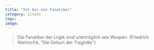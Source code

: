 ```yaml
---
title: "Ich bin ein Fanatiker"
category: Zitate
tags: 
image: 
---
```



> Die Fanatiker der Logik sind unerträglich wie Wespen. (Friedrich Nietzsche, "Die Geburt der Tragödie")

